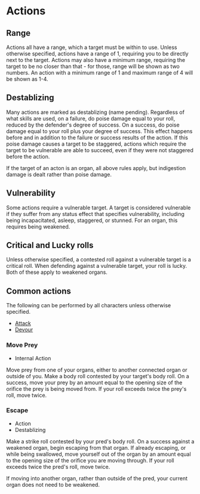 # Actions

## Range

Actions all have a range, which a target must be within to use. Unless otherwise
specified, actions have a range of 1, requiring you to be directly next to the
target. Actions may also have a minimum range, requiring the target to be no
closer than that - for those, range will be shown as two numbers. An action with
a minimum range of 1 and maximum range of 4 will be shown as 1-4.

## Destablizing

Many actions are marked as destablizing (name pending). Regardless of what
skills are used, on a failure, do poise damage equal to your roll, reduced by
the defender's degree of success. On a success, do poise damage equal to your
roll plus your degree of success. This effect happens before and in addition to
the failure or success results of the action. If this poise damage causes a
target to be staggered, actions which require the target to be vulnerable are
able to succeed, even if they were not staggered before the action.

If the target of an acton is an organ, all above rules apply, but indigestion
damage is dealt rather than poise damage.

## Vulnerability

Some actions require a vulnerable target. A target is considered vulnerable if
they suffer from any status effect that specifies vulnerability, including being
incapacitated, asleep, staggered, or stunned. For an organ, this requires being
weakened.

## Critical and Lucky rolls

Unless otherwise specified, a contested roll against a vulnerable target is a
critical roll. When defending against a vulnerable target, your roll is lucky.
Both of these apply to weakened organs.

## Common actions

The following can be performed by all characters unless otherwise specified.

- [Attack](abilities/attack.md#attack)
- [Devour](abilities/devour.md#devour)


### Move Prey

- Internal Action

Move prey from one of your organs, either to another connected organ or outside
of you. Make a body roll contested by your target's body roll. On a success,
move your prey by an amount equal to the opening size of the orifice the prey is
being moved from. If your roll exceeds twice the prey's roll, move twice.

### Escape

- Action
- Destablizing

Make a strike roll contested by your pred's body roll. On a success against a
weakened organ, begin escaping from that organ. If already escaping, or while
being swallowed, move yourself out of the organ by an amount equal to the
opening size of the orifice you are moving through. If your roll exceeds twice
the pred's roll, move twice.

If moving into another organ, rather than outside of the pred, your current
organ does not need to be weakened.
